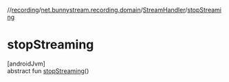 //[recording](../../../index.md)/[net.bunnystream.recording.domain](../index.md)/[StreamHandler](index.md)/[stopStreaming](stop-streaming.md)

# stopStreaming

[androidJvm]\
abstract fun [stopStreaming](stop-streaming.md)()
